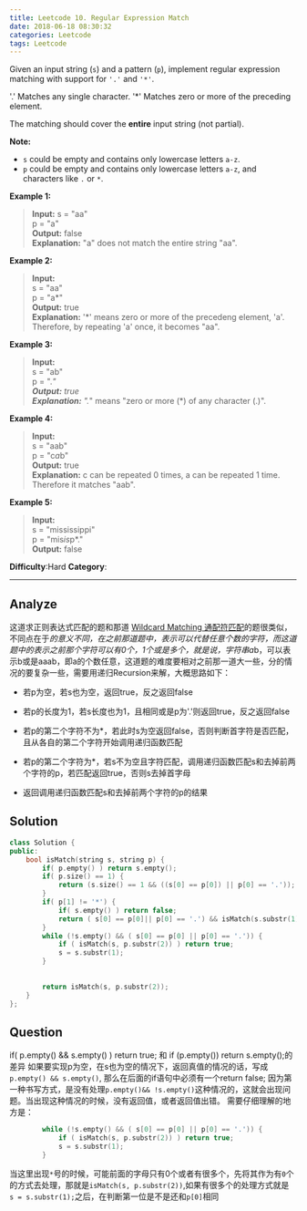```yaml
---
title: Leetcode 10. Regular Expression Match
date: 2018-06-18 08:30:32
categories: Leetcode
tags: Leetcode
---
```


﻿Given an input string (`s`) and a pattern (`p`), implement regular expression matching with support for  `'.'`  and  `'*'`.

'.' Matches any single character.
'*' Matches zero or more of the preceding element.

The matching should cover the  **entire**  input string (not partial).

**Note:**

-   `s` could be empty and contains only lowercase letters  `a-z`.
-   `p`  could be empty and contains only lowercase letters  `a-z`, and characters like `.` or `*`.
<!-- more -->
**Example 1:**

> **Input:**
> s = "aa"  
> p = "a"  
> **Output:** false  
> **Explanation:** "a" does not match the entire string "aa".  
<!--more-->

**Example 2:**  
>**Input:**  
s = "aa"  
p = "a*"  
**Output:** true  
**Explanation:** '*' means zero or more of the precedeng element, 'a'. Therefore, by repeating 'a' once, it becomes "aa".

**Example 3:**

>**Input:**  
s = "ab"  
p = ".*"  
**Output:** true  
**Explanation:** ".*" means "zero or more (*) of any character (.)".  

**Example 4:**
>**Input:**  
s = "aab"  
p = "c*a*b"  
**Output:** true  
**Explanation:** c can be repeated 0 times, a can be repeated 1 time. Therefore it matches "aab".  

**Example 5:**

>**Input:**  
s = "mississippi"  
p = "mis*is*p*."  
**Output:** false  


**Difficulty**:Hard
**Category**:  
<!--more-->
*****

## Analyze
这道求正则表达式匹配的题和那道 [Wildcard Matching 通配符匹配](http://www.cnblogs.com/grandyang/p/4401196.html)的题很类似，不同点在于*的意义不同，在之前那道题中，*表示可以代替任意个数的字符，而这道题中的*表示之前那个字符可以有0个，1个或是多个，就是说，字符串a*b，可以表示b或是aaab，即a的个数任意，这道题的难度要相对之前那一道大一些，分的情况的要复杂一些，需要用递归Recursion来解，大概思路如下：

- 若p为空，若s也为空，返回true，反之返回false

- 若p的长度为1，若s长度也为1，且相同或是p为'.'则返回true，反之返回false

- 若p的第二个字符不为*，若此时s为空返回false，否则判断首字符是否匹配，且从各自的第二个字符开始调用递归函数匹配

- 若p的第二个字符为*，若s不为空且字符匹配，调用递归函数匹配s和去掉前两个字符的p，若匹配返回true，否则s去掉首字母

- 返回调用递归函数匹配s和去掉前两个字符的p的结果
## Solution
```cpp
class Solution {
public:
    bool isMatch(string s, string p) {
        if( p.empty() ) return s.empty();
        if( p.size() == 1) {
            return (s.size() == 1 && ((s[0] == p[0]) || p[0] == '.'));
        }
        if( p[1] != '*') {
            if( s.empty() ) return false;
            return ( s[0] == p[0]|| p[0] == '.') && isMatch(s.substr(1), p.substr(1));
        }
        while (!s.empty() && ( s[0] == p[0] || p[0] == '.')) {
            if ( isMatch(s, p.substr(2)) ) return true;
            s = s.substr(1);
        }
    
        
        return isMatch(s, p.substr(2));
    }
};
```

## Question
 if( p.empty() && s.empty() ) return true; 和 if (p.empty()) return s.empty();的差异
 如果要实现p为空，在s也为空的情况下，返回真值的情况的话，写成`p.empty() && s.empty()`, 那么在后面的if语句中必须有一个return false; 因为第一种书写方式，是没有处理`p.empty()&& !s.empty()`这种情况的，这就会出现问题。当出现这种情况的时候，没有返回值，或者返回值出错。
需要仔细理解的地方是：
```cpp
        while (!s.empty() && ( s[0] == p[0] || p[0] == '.')) {
            if ( isMatch(s, p.substr(2)) ) return true;
            s = s.substr(1);
        }
```
当这里出现`*`号的时候，可能前面的字母只有0个或者有很多个，先将其作为有`0`个的方式去处理，那就是`isMatch(s, p.substr(2))`,如果有很多个的处理方式就是` s = s.substr(1);`之后，在判断第一位是不是还和`p[0]`相同
